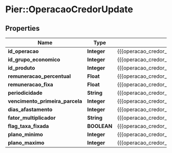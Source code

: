 # Pier::OperacaoCredorUpdate

## Properties
Name | Type | Description | Notes
------------ | ------------- | ------------- | -------------
**id_operacao** | **Integer** | {{{operacao_credor_update_id_operacao_value}}} | 
**id_grupo_economico** | **Integer** | {{{operacao_credor_update_id_grupo_economico_value}}} | 
**id_produto** | **Integer** | {{{operacao_credor_update_id_produto_value}}} | [optional] 
**remuneracao_percentual** | **Float** | {{{operacao_credor_update_remuneracao_percentual_value}}} | [optional] 
**remuneracao_fixa** | **Float** | {{{operacao_credor_update_remuneracao_fixa_value}}} | [optional] 
**periodicidade** | **String** | {{{operacao_credor_update_periodicidade_value}}} | [optional] 
**vencimento_primeira_parcela** | **Integer** | {{{operacao_credor_update_vencimento_primeira_parcela_value}}} | [optional] 
**dias_afastamento** | **Integer** | {{{operacao_credor_update_dias_afastamento_value}}} | [optional] 
**fator_multiplicador** | **String** | {{{operacao_credor_update_fator_multiplicador_value}}} | [optional] 
**flag_taxa_fixada** | **BOOLEAN** | {{{operacao_credor_update_flag_taxa_fixada_value}}} | [optional] 
**plano_minimo** | **Integer** | {{{operacao_credor_update_plano_minimo_value}}} | 
**plano_maximo** | **Integer** | {{{operacao_credor_update_plano_maximo_value}}} | 



